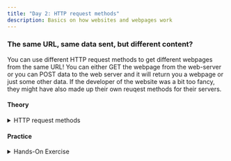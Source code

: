 ```yaml
---
title: "Day 2: HTTP request methods"
description: Basics on how websites and webpages work
---
```

### The same URL, same data sent, but different content?
You can use different HTTP request methods to get different webpages from the same URL! You can either GET the webpage from the web-server or you can POST data to the web server and it will return you a webpage or just some other data. If the developer of the website was a bit too fancy, they might have also made up their own reuqest methods for their servers.

#### Theory

<details>
<summary>HTTP request methods</summary>

> Objective: Understand how webpages are generated and given to users.

> > HTTP request methods [Read here](https://developer.mozilla.org/en-US/docs/Web/HTTP/Methods)

> > sending data using GET request [Read here](https://developer.mozilla.org/en-US/docs/Web/HTTP/Methods/GET)

> > sending data using POST request [Read here](https://developer.mozilla.org/en-US/docs/Web/HTTP/Methods/POST)

> > you might want to try out BurpSuite [Download](https://portswigger.net/burp/communitydownload)


</details>





#### Practice
<details>
<summary>Hands-On Exercise</summary>

>>try to search something on google, without using the search bar, only use the place where you type the url.

</details>


